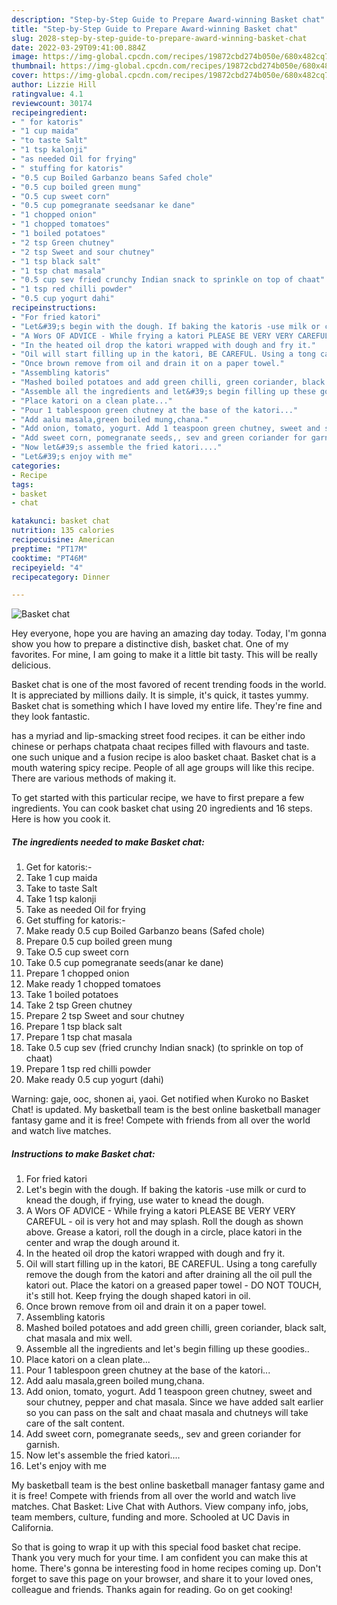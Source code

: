 ```yaml
---
description: "Step-by-Step Guide to Prepare Award-winning Basket chat"
title: "Step-by-Step Guide to Prepare Award-winning Basket chat"
slug: 2028-step-by-step-guide-to-prepare-award-winning-basket-chat
date: 2022-03-29T09:41:00.884Z
image: https://img-global.cpcdn.com/recipes/19872cbd274b050e/680x482cq70/basket-chat-recipe-main-photo.jpg
thumbnail: https://img-global.cpcdn.com/recipes/19872cbd274b050e/680x482cq70/basket-chat-recipe-main-photo.jpg
cover: https://img-global.cpcdn.com/recipes/19872cbd274b050e/680x482cq70/basket-chat-recipe-main-photo.jpg
author: Lizzie Hill
ratingvalue: 4.1
reviewcount: 30174
recipeingredient:
- " for katoris"
- "1 cup maida"
- "to taste Salt"
- "1 tsp kalonji"
- "as needed Oil for frying"
- " stuffing for katoris"
- "0.5 cup Boiled Garbanzo beans Safed chole"
- "0.5 cup boiled green mung"
- "O.5 cup sweet corn"
- "0.5 cup pomegranate seedsanar ke dane"
- "1 chopped onion"
- "1 chopped tomatoes"
- "1 boiled potatoes"
- "2 tsp Green chutney"
- "2 tsp Sweet and sour chutney"
- "1 tsp black salt"
- "1 tsp chat masala"
- "0.5 cup sev fried crunchy Indian snack to sprinkle on top of chaat"
- "1 tsp red chilli powder"
- "0.5 cup yogurt dahi"
recipeinstructions:
- "For fried katori"
- "Let&#39;s begin with the dough. If baking the katoris -use milk or curd to knead the dough, if frying, use water to knead the dough."
- "A Wors OF ADVICE - While frying a katori PLEASE BE VERY VERY CAREFUL - oil is very hot and may splash. Roll the dough as shown above. Grease a katori, roll the dough in a circle, place katori in the center and wrap the dough around it."
- "In the heated oil drop the katori wrapped with dough and fry it."
- "Oil will start filling up in the katori, BE CAREFUL. Using a tong carefully remove the dough from the katori and after draining all the oil pull the katori out. Place the katori on a greased paper towel - DO NOT TOUCH, it&#39;s still hot. Keep frying the dough shaped katori in oil."
- "Once brown remove from oil and drain it on a paper towel."
- "Assembling katoris"
- "Mashed boiled potatoes and add green chilli, green coriander, black salt, chat masala and mix well."
- "Assemble all the ingredients and let&#39;s begin filling up these goodies.."
- "Place katori on a clean plate..."
- "Pour 1 tablespoon green chutney at the base of the katori..."
- "Add aalu masala,green boiled mung,chana."
- "Add onion, tomato, yogurt. Add 1 teaspoon green chutney, sweet and sour chutney, pepper and chat masala. Since we have added salt earlier so you can pass on the salt and chaat masala and chutneys will take care of the salt content."
- "Add sweet corn, pomegranate seeds,, sev and green coriander for garnish."
- "Now let&#39;s assemble the fried katori...."
- "Let&#39;s enjoy with me"
categories:
- Recipe
tags:
- basket
- chat

katakunci: basket chat 
nutrition: 135 calories
recipecuisine: American
preptime: "PT17M"
cooktime: "PT46M"
recipeyield: "4"
recipecategory: Dinner

---
```



![Basket chat](https://img-global.cpcdn.com/recipes/19872cbd274b050e/680x482cq70/basket-chat-recipe-main-photo.jpg)

Hey everyone, hope you are having an amazing day today. Today, I'm gonna show you how to prepare a distinctive dish, basket chat. One of my favorites. For mine, I am going to make it a little bit tasty. This will be really delicious.

Basket chat is one of the most favored of recent trending foods in the world. It is appreciated by millions daily. It is simple, it's quick, it tastes yummy. Basket chat is something which I have loved my entire life. They're fine and they look fantastic.

has a myriad and lip-smacking street food recipes. it can be either indo chinese or perhaps chatpata chaat recipes filled with flavours and taste. one such unique and a fusion recipe is aloo basket chaat. Basket chat is a mouth watering spicy recipe. People of all age groups will like this recipe. There are various methods of making it.


To get started with this particular recipe, we have to first prepare a few ingredients. You can cook basket chat using 20 ingredients and 16 steps. Here is how you cook it.

<!--inarticleads1-->

##### The ingredients needed to make Basket chat:

1. Get  for katoris:-
1. Take 1 cup maida
1. Take to taste Salt
1. Take 1 tsp kalonji
1. Take as needed Oil for frying
1. Get  stuffing for katoris:-
1. Make ready 0.5 cup Boiled Garbanzo beans (Safed chole)
1. Prepare 0.5 cup boiled green mung
1. Take O.5 cup sweet corn
1. Take 0.5 cup pomegranate seeds(anar ke dane)
1. Prepare 1 chopped onion
1. Make ready 1 chopped tomatoes
1. Take 1 boiled potatoes
1. Take 2 tsp Green chutney
1. Prepare 2 tsp Sweet and sour chutney
1. Prepare 1 tsp black salt
1. Prepare 1 tsp chat masala
1. Take 0.5 cup sev (fried crunchy Indian snack) (to sprinkle on top of chaat)
1. Prepare 1 tsp red chilli powder
1. Make ready 0.5 cup yogurt (dahi)


Warning: gaje, ooc, shonen ai, yaoi. Get notified when Kuroko no Basket Chat! is updated. My basketball team is the best online basketball manager fantasy game and it is free! Compete with friends from all over the world and watch live matches. 

<!--inarticleads2-->

##### Instructions to make Basket chat:

1. For fried katori
1. Let&#39;s begin with the dough. If baking the katoris -use milk or curd to knead the dough, if frying, use water to knead the dough.
1. A Wors OF ADVICE - While frying a katori PLEASE BE VERY VERY CAREFUL - oil is very hot and may splash. Roll the dough as shown above. Grease a katori, roll the dough in a circle, place katori in the center and wrap the dough around it.
1. In the heated oil drop the katori wrapped with dough and fry it.
1. Oil will start filling up in the katori, BE CAREFUL. Using a tong carefully remove the dough from the katori and after draining all the oil pull the katori out. Place the katori on a greased paper towel - DO NOT TOUCH, it&#39;s still hot. Keep frying the dough shaped katori in oil.
1. Once brown remove from oil and drain it on a paper towel.
1. Assembling katoris
1. Mashed boiled potatoes and add green chilli, green coriander, black salt, chat masala and mix well.
1. Assemble all the ingredients and let&#39;s begin filling up these goodies..
1. Place katori on a clean plate...
1. Pour 1 tablespoon green chutney at the base of the katori...
1. Add aalu masala,green boiled mung,chana.
1. Add onion, tomato, yogurt. Add 1 teaspoon green chutney, sweet and sour chutney, pepper and chat masala. Since we have added salt earlier so you can pass on the salt and chaat masala and chutneys will take care of the salt content.
1. Add sweet corn, pomegranate seeds,, sev and green coriander for garnish.
1. Now let&#39;s assemble the fried katori....
1. Let&#39;s enjoy with me


My basketball team is the best online basketball manager fantasy game and it is free! Compete with friends from all over the world and watch live matches. Chat Basket: Live Chat with Authors. View company info, jobs, team members, culture, funding and more. Schooled at UC Davis in California. 

So that is going to wrap it up with this special food basket chat recipe. Thank you very much for your time. I am confident you can make this at home. There's gonna be interesting food in home recipes coming up. Don't forget to save this page on your browser, and share it to your loved ones, colleague and friends. Thanks again for reading. Go on get cooking!
